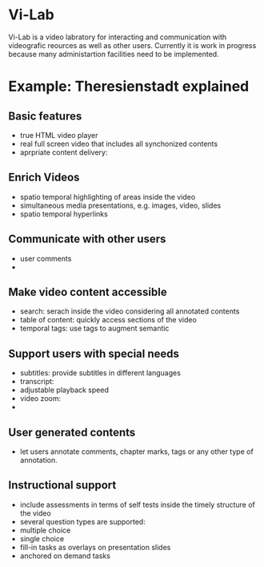 

# Vi-Lab
Vi-Lab is a video labratory for interacting and communication with videografic reources as well as other users.
Currently it is work in progress because many administartion facilities need to be implemented.


# Example: Theresienstadt explained

## Basic features
* true HTML video player
* real full screen video that includes all synchonized contents
* aprpriate content delivery: 

## Enrich Videos
* spatio temporal highlighting of areas inside the video
* simultaneous media presentations, e.g. images, video, slides
* spatio temporal hyperlinks


## Communicate with other users
* user comments
* 

## Make video content accessible
* search: serach inside the video considering all annotated contents
* table of content: quickly access sections of the video
* temporal tags: use tags to augment semantic

## Support users with special needs
* subtitles: provide subtitles in different languages
* transcript: 
* adjustable playback speed
* video zoom: 
* 

## User generated contents
* let users annotate comments, chapter marks, tags or any other type of annotation.

## Instructional support
* include assessments in terms of self tests inside the timely structure of the video
* several question types are supported:
 * multiple choice
 * single choice
 * fill-in tasks as overlays on presentation slides
 * anchored on demand tasks
 
 

